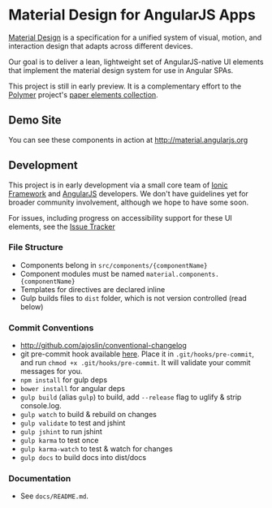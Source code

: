 Material Design for AngularJS Apps
=======

[Material Design](http://www.google.com/design/spec/material-design/) is a specification for a unified system of visual, motion, and interaction design that adapts across different devices.

Our goal is to deliver a lean, lightweight set of AngularJS-native UI elements that implement the material design system for use in Angular SPAs. 

This project is still in early preview. It is a complementary effort to the [Polymer](http://www.polymer-project.org/) project's [paper elements collection](http://www.polymer-project.org/docs/elements/paper-elements.html).

## Demo Site

You can see these components in action at http://material.angularjs.org

## Development

This project is in early development via a small core team of [Ionic Framework](http://ionicframework.com/) and [AngularJS](http://angularjs.org) developers. We don't have guidelines yet for broader community involvement, although we hope to have some soon.

For issues, including progress on accessibility support for these UI elements, see the [Issue Tracker](https://github.com/angular/material/issues)

### File Structure

- Components belong in `src/components/{componentName}`
- Component modules must be named `material.components.{componentName}`
- Templates for directives are declared inline
- Gulp builds files to `dist` folder, which is not version controlled (read below)

### Commit Conventions

- http://github.com/ajoslin/conventional-changelog
- git pre-commit hook available [here](https://github.com/angular/angular.js/blob/master/validate-commit-msg.js).  Place it in `.git/hooks/pre-commit`, and run `chmod +x .git/hooks/pre-commit`. It will validate your commit messages for you.
- `npm install` for gulp deps
- `bower install` for angular deps
- `gulp build` (alias `gulp`) to build, add `--release` flag to uglify & strip console.log.
- `gulp watch` to build & rebuild on changes
- `gulp validate` to test and jshint
- `gulp jshint` to run jshint
- `gulp karma` to test once
- `gulp karma-watch` to test & watch for changes
- `gulp docs` to build docs into dist/docs

### Documentation

- See `docs/README.md`.
